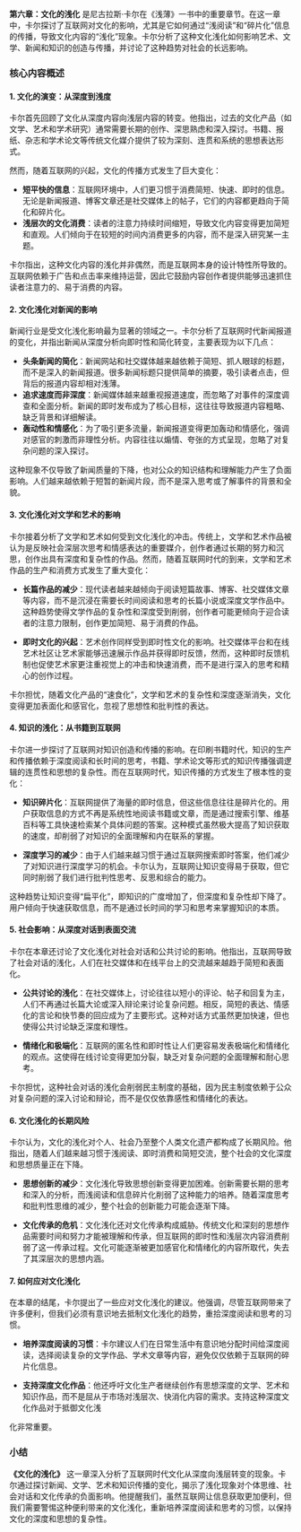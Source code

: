**第六章：文化的浅化** 是尼古拉斯·卡尔在《浅薄》一书中的重要章节。在这一章中，卡尔探讨了互联网对文化的影响，尤其是它如何通过“浅阅读”和“碎片化”信息的传播，导致文化内容的“浅化”现象。卡尔分析了这种文化浅化如何影响艺术、文学、新闻和知识的创造与传播，并讨论了这种趋势对社会的长远影响。

### 核心内容概述

#### 1. **文化的演变：从深度到浅度**
卡尔首先回顾了文化从深度内容向浅层内容的转变。他指出，过去的文化产品（如文学、艺术和学术研究）通常需要长期的创作、深思熟虑和深入探讨。书籍、报纸、杂志和学术论文等传统文化媒介提供了较为深刻、连贯和系统的思想表达形式。

然而，随着互联网的兴起，文化的传播方式发生了巨大变化：
- **短平快的信息**：互联网环境中，人们更习惯于消费简短、快速、即时的信息。无论是新闻报道、博客文章还是社交媒体上的帖子，它们的内容都更趋向于简化和碎片化。
- **浅层次的文化消费**：读者的注意力持续时间缩短，导致文化内容变得更加简短和直观。人们倾向于在较短的时间内消费更多的内容，而不是深入研究某一主题。

卡尔指出，这种文化内容的浅化并非偶然，而是互联网本身的设计特性所导致的。互联网依赖于广告和点击率来维持运营，因此它鼓励内容创作者提供能够迅速抓住读者注意力的、易于消费的内容。

#### 2. **文化浅化对新闻的影响**
新闻行业是受文化浅化影响最为显著的领域之一。卡尔分析了互联网时代新闻报道的变化，并指出新闻从深度分析向即时性和简化转变，主要表现为以下几点：
- **头条新闻的简化**：新闻网站和社交媒体越来越依赖于简短、抓人眼球的标题，而不是深入的新闻报道。很多新闻标题只提供简单的摘要，吸引读者点击，但背后的报道内容却相对浅薄。
- **追求速度而非深度**：新闻媒体越来越重视报道速度，而忽略了对事件的深度调查和全面分析。新闻的即时发布成为了核心目标，这往往导致报道内容粗略、缺乏背景和详细解读。
- **轰动性和情感化**：为了吸引更多流量，新闻报道变得更加轰动和情感化，强调对感官的刺激而非理性分析。内容往往以煽情、夸张的方式呈现，忽略了对复杂问题的深入探讨。

这种现象不仅导致了新闻质量的下降，也对公众的知识结构和理解能力产生了负面影响。人们越来越依赖于短暂的新闻片段，而不是深入思考或了解事件的背景和全貌。

#### 3. **文化浅化对文学和艺术的影响**
卡尔接着分析了文学和艺术如何受到文化浅化的冲击。传统上，文学和艺术作品被认为是反映社会深层次思考和情感表达的重要媒介，创作者通过长期的努力和沉思，创作出具有深度和复杂性的作品。然而，随着互联网时代的到来，文学和艺术作品的生产和消费方式发生了重大变化：

- **长篇作品的减少**：现代读者越来越倾向于阅读短篇故事、博客、社交媒体文章等内容，而不是沉浸在需要长时间阅读和思考的长篇小说或深度文学作品中。这种趋势使得文学作品的复杂性和深度受到削弱，创作者可能更倾向于迎合读者的注意力限制，创作更加简短、易于消费的作品。
  
- **即时文化的兴起**：艺术创作同样受到即时性文化的影响。社交媒体平台和在线艺术社区让艺术家能够迅速展示作品并获得即时反馈，然而，这种即时反馈机制也促使艺术家更注重视觉上的冲击和快速消费，而不是进行深入的思考和精心的创作过程。

卡尔担忧，随着文化产品的“速食化”，文学和艺术的复杂性和深度逐渐消失，文化变得更加表面化和感官化，忽视了思想性和批判性的表达。

#### 4. **知识的浅化：从书籍到互联网**
卡尔进一步探讨了互联网对知识创造和传播的影响。在印刷书籍时代，知识的生产和传播依赖于深度阅读和长时间的思考，书籍、学术论文等形式的知识传播强调逻辑的连贯性和思想的复杂性。而在互联网时代，知识传播的方式发生了根本性的变化：

- **知识碎片化**：互联网提供了海量的即时信息，但这些信息往往是碎片化的。用户获取信息的方式不再是系统性地阅读书籍或文章，而是通过搜索引擎、维基百科等工具快速检索某个具体问题的答案。这种模式虽然极大提高了知识获取的速度，却削弱了对知识的全面理解和内在联系的掌握。
  
- **深度学习的减少**：由于人们越来越习惯于通过互联网搜索即时答案，他们减少了对知识进行深度学习的机会。卡尔认为，互联网让知识变得易于获取，但它同时削弱了我们进行批判性思考、反思和综合的能力。

这种趋势让知识变得“扁平化”，即知识的广度增加了，但深度和复杂性却下降了。用户倾向于快速获取信息，而不是通过长时间的学习和思考来掌握知识的本质。

#### 5. **社会影响：从深度对话到表面交流**
卡尔在本章还讨论了文化浅化对社会对话和公共讨论的影响。他指出，互联网导致了社会对话的浅化，人们在社交媒体和在线平台上的交流越来越趋于简短和表面化。

- **公共讨论的浅化**：在社交媒体上，讨论往往以短小的评论、帖子和回复为主，人们不再通过长篇大论或深入辩论来讨论复杂问题。相反，简短的表达、情感化的言论和快节奏的回应成为了主要形式。这种对话方式虽然更加快速，但也使得公共讨论缺乏深度和理性。
  
- **情绪化和极端化**：互联网的匿名性和即时性让人们更容易发表极端化和情绪化的观点。这使得在线讨论变得更加分裂，缺乏对复杂问题的全面理解和耐心思考。

卡尔担忧，这种社会对话的浅化会削弱民主制度的基础，因为民主制度依赖于公众对复杂问题的深入讨论和辩论，而不是仅仅依靠感性和情绪化的表达。

#### 6. **文化浅化的长期风险**
卡尔认为，文化的浅化对个人、社会乃至整个人类文化遗产都构成了长期风险。他指出，随着人们越来越习惯于浅阅读、即时消费和简短交流，整个社会的文化深度和思想质量正在下降。

- **思想创新的减少**：文化浅化导致思想创新变得更加困难。创新需要长期的思考和深入的分析，而浅阅读和信息碎片化削弱了这种能力的培养。随着深度思考和批判性思维的减少，整个社会的创新能力可能会逐渐下降。
  
- **文化传承的危机**：文化浅化还对文化传承构成威胁。传统文化和深刻的思想作品需要时间和努力才能被理解和传承，但互联网的即时性和浅层次内容消费削弱了这一传承过程。文化可能逐渐被更加感官化和情绪化的内容所取代，失去了其深层次的思想内涵。

#### 7. **如何应对文化浅化**
在本章的结尾，卡尔提出了一些应对文化浅化的建议。他强调，尽管互联网带来了许多便利，但我们必须有意识地去抵制文化浅化的趋势，重拾深度阅读和思考的习惯。

- **培养深度阅读的习惯**：卡尔建议人们在日常生活中有意识地分配时间给深度阅读，选择阅读复杂的文学作品、学术文章等内容，避免仅仅依赖于互联网的碎片化信息。
  
- **支持深度文化作品**：他还呼吁文化生产者继续创作有思想深度的文学、艺术和知识作品，而不是屈从于市场对浅层次、快消化内容的需求。支持这种深度文化作品对于抵御文化浅

化非常重要。

### 小结
**《文化的浅化》** 这一章深入分析了互联网时代文化从深度向浅层转变的现象。卡尔通过探讨新闻、文学、艺术和知识传播的变化，揭示了浅化现象对个体思维、社会对话和文化传承的负面影响。他提醒我们，虽然互联网让信息获取更加便利，但我们需要警惕这种便利带来的文化浅化，重新培养深度阅读和思考的习惯，以保持文化的深度和思想的复杂性。